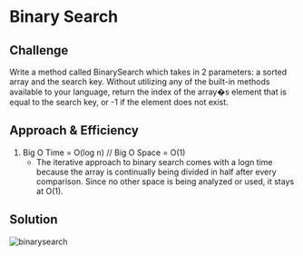 # Binary Search

## Challenge
Write a method called BinarySearch which takes in 2 parameters: a sorted array and the 
search key. Without utilizing any of the built-in methods available to your language, 
return the index of the array�s element that is equal to the search key, or -1 if the 
element does not exist.

## Approach & Efficiency

1. Big O Time = O(log n) // Big O Space = O(1)
	- The iterative approach to binary search comes with a logn time because the array is
	continually being divided in half after every comparison. Since no other space is being analyzed
	or used, it stays at O(1).


## Solution

![binarysearch](https://user-images.githubusercontent.com/25948479/46777692-37b48080-ccc5-11e8-97fb-07d7cea60a5c.jpg)